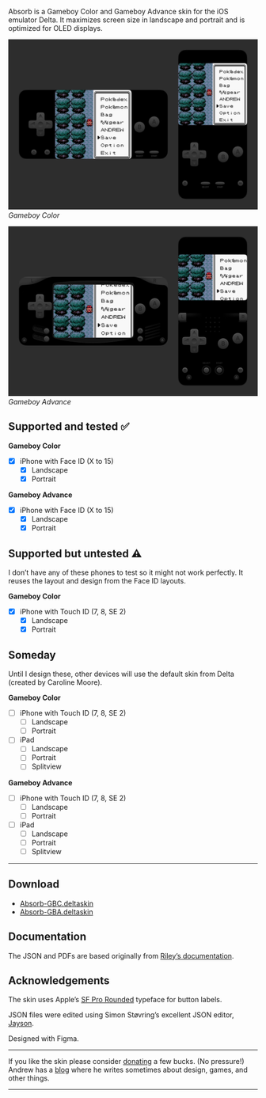 Absorb is a Gameboy Color and Gameboy Advance skin for the iOS emulator Delta. It maximizes screen size in landscape and portrait and is optimized for OLED displays.

![Landscape and portrait images of the Gameboy Color skins showing the pause menu of a game relating to pocket monsters.](preview.jpg)
*Gameboy Color*

![Landscape and portrait images of the Gameboy Advance skins showing the pause menu of a game relating to pocket monsters.](preview_gba.jpg)
*Gameboy Advance*

## Supported and tested ✅

**Gameboy Color**

- [x] iPhone with Face ID (X to 15)
    - [x] Landscape
    - [x] Portrait

**Gameboy Advance**

- [x] iPhone with Face ID (X to 15)
    - [x] Landscape
    - [x] Portrait

## Supported but untested ⚠️
I don’t have any of these phones to test so it might not work perfectly. It reuses the layout and design from the Face ID layouts.

**Gameboy Color**

- [x] iPhone with Touch ID (7, 8, SE 2)
    - [x] Landscape
    - [x] Portrait

## Someday
Until I design these, other devices will use the default skin from Delta (created by Caroline Moore).

**Gameboy Color**

- [ ] iPhone with Touch ID (7, 8, SE 2)
    - [ ] Landscape
    - [ ] Portrait

- [ ] iPad
    - [ ] Landscape
    - [ ] Portrait
    - [ ] Splitview

**Gameboy Advance**

- [ ] iPhone with Touch ID (7, 8, SE 2)
    - [ ] Landscape
    - [ ] Portrait

- [ ] iPad
    - [ ] Landscape
    - [ ] Portrait
    - [ ] Splitview

---

## Download
- [Absorb-GBC.deltaskin](https://github.com/AndrewHaglund/delta-absorb/blob/main/Absorb-GBC.deltaskin)
- [Absorb-GBA.deltaskin](https://github.com/AndrewHaglund/delta-absorb/blob/main/Absorb-GBA.deltaskin)

## Documentation

The JSON and PDFs are based originally from [Riley’s documentation](https://noah978.gitbook.io/delta-docs/skins).

## Acknowledgements

The skin uses Apple’s [SF Pro Rounded](https://developer.apple.com/fonts/) typeface for button labels.

JSON files were edited using Simon Støvring’s excellent JSON editor, [Jayson](https://jayson.app).

Designed with Figma.


---

If you like the skin please consider [donating](https://ko-fi.com/haglund) a few bucks. (No pressure!) Andrew has a [blog](https://haglund.app) where he writes sometimes about design, games, and other things.

---